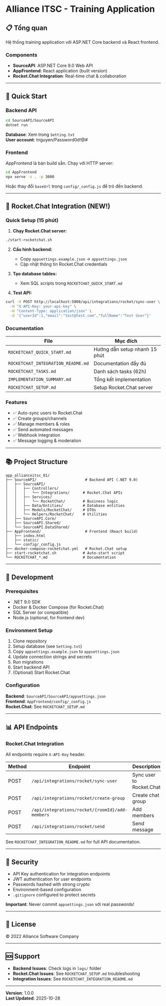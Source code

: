 # Alliance ITSC - Training Application

## 📋 Tổng quan

Hệ thống training application với ASP.NET Core backend và React frontend.

### Components

- **SourceAPI**: ASP.NET Core 9.0 Web API
- **AppFrontend**: React application (built version)
- **Rocket.Chat Integration**: Real-time chat & collaboration

---

## 🚀 Quick Start

### Backend API

```bash
cd SourceAPI/SourceAPI
dotnet run
```

**Database**: Xem trong `Setting.txt`  
**User account**: tnguyen/Password0d!@#

### Frontend

AppFrontend là bản build sẵn. Chạy với HTTP server:

```bash
cd AppFrontend
npx serve -s . -p 3000
```

Hoặc thay đổi `baseUrl` trong `config/_config.js` để trỏ đến backend.

---

## 💬 Rocket.Chat Integration (NEW!)

### Quick Setup (15 phút)

1. **Chạy Rocket.Chat server:**
```bash
./start-rocketchat.sh
```

2. **Cấu hình backend:**
   - Copy `appsettings.example.json` → `appsettings.json`
   - Cập nhật thông tin Rocket.Chat credentials

3. **Tạo database tables:**
   - Xem SQL scripts trong `ROCKETCHAT_QUICK_START.md`

4. **Test API:**
```bash
curl -X POST http://localhost:5000/api/integrations/rocket/sync-user \
  -H "X-API-Key: your-api-key" \
  -H "Content-Type: application/json" \
  -d '{"userId":1,"email":"test@test.com","fullName":"Test User"}'
```

### Documentation

| File | Mục đích |
|------|----------|
| `ROCKETCHAT_QUICK_START.md` | Hướng dẫn setup nhanh 15 phút |
| `ROCKETCHAT_INTEGRATION_README.md` | Documentation đầy đủ |
| `ROCKETCHAT_TASKS.md` | Danh sách tasks (62h) |
| `IMPLEMENTATION_SUMMARY.md` | Tổng kết implementation |
| `ROCKETCHAT_SETUP.md` | Setup Rocket.Chat server |

### Features

- ✅ Auto-sync users to Rocket.Chat
- ✅ Create groups/channels
- ✅ Manage members & roles
- ✅ Send automated messages
- ✅ Webhook integration
- ✅ Message logging & moderation

---

## 📚 Project Structure

```
app_allianceitsc_01/
├── SourceAPI/                      # Backend API (.NET 9.0)
│   ├── SourceAPI/
│   │   ├── Controllers/
│   │   │   └── Integrations/      # Rocket.Chat APIs
│   │   ├── Services/
│   │   │   └── RocketChat/        # Business logic
│   │   ├── Data/Entities/         # Database entities
│   │   ├── Models/RocketChat/     # DTOs
│   │   └── Helpers/RocketChat/    # Utilities
│   ├── SourceAPI.Core/
│   ├── SourceAPI.Shared/
│   └── SourceAPI.DataShared/
├── AppFrontend/                    # Frontend (React build)
│   ├── index.html
│   ├── static/
│   └── config/_config.js
├── docker-compose-rocketchat.yml   # Rocket.Chat setup
├── start-rocketchat.sh            # Auto-start script
└── ROCKETCHAT_*.md                # Documentation
```

---

## 🔧 Development

### Prerequisites

- .NET 9.0 SDK
- Docker & Docker Compose (for Rocket.Chat)
- SQL Server (or compatible)
- Node.js (optional, for frontend dev)

### Environment Setup

1. Clone repository
2. Setup database (see `Setting.txt`)
3. Copy `appsettings.example.json` to `appsettings.json`
4. Update connection strings and secrets
5. Run migrations
6. Start backend API
7. (Optional) Start Rocket.Chat

### Configuration

**Backend**: `SourceAPI/SourceAPI/appsettings.json`  
**Frontend**: `AppFrontend/config/_config.js`  
**Rocket.Chat**: See `ROCKETCHAT_SETUP.md`

---

## 📊 API Endpoints

### Rocket.Chat Integration

All endpoints require `X-API-Key` header.

| Method | Endpoint | Description |
|--------|----------|-------------|
| POST | `/api/integrations/rocket/sync-user` | Sync user to Rocket.Chat |
| POST | `/api/integrations/rocket/create-group` | Create chat group |
| POST | `/api/integrations/rocket/{roomId}/add-members` | Add members |
| POST | `/api/integrations/rocket/send` | Send message |

See `ROCKETCHAT_INTEGRATION_README.md` for full API documentation.

---

## 🔐 Security

- API Key authentication for integration endpoints
- JWT authentication for user endpoints
- Passwords hashed with strong crypto
- Environment-based configuration
- `.gitignore` configured to protect secrets

**Important**: Never commit `appsettings.json` với real passwords!

---

## 📝 License

© 2022 Alliance Software Company

---

## 🆘 Support

- **Backend Issues**: Check logs in `logs/` folder
- **Rocket.Chat Issues**: See `ROCKETCHAT_SETUP.md` troubleshooting
- **Integration Issues**: See `ROCKETCHAT_INTEGRATION_README.md`

---

**Version**: 1.0.0  
**Last Updated**: 2025-10-28